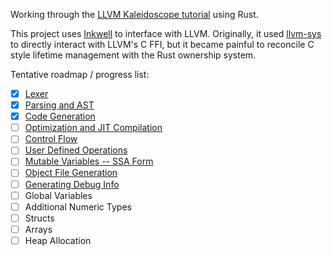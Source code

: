 Working through the [LLVM Kaleidoscope tutorial](https://llvm.org/docs/tutorial/MyFirstLanguageFrontend/index.html) using Rust.

This project uses [Inkwell](https://github.com/TheDan64/inkwell) to interface with LLVM. Originally, it used [llvm-sys](https://crates.io/crates/llvm-sys) to directly interact with LLVM's C FFI, but it became painful to reconcile C style lifetime management with the Rust ownership system.

Tentative roadmap / progress list:

- [x] [Lexer](https://llvm.org/docs/tutorial/MyFirstLanguageFrontend/LangImpl01.html)
- [x] [Parsing and AST](https://llvm.org/docs/tutorial/MyFirstLanguageFrontend/LangImpl02.html)
- [x] [Code Generation](https://llvm.org/docs/tutorial/MyFirstLanguageFrontend/LangImpl03.html)
- [ ] [Optimization and JIT Compilation](https://llvm.org/docs/tutorial/MyFirstLanguageFrontend/LangImpl04.html)
- [ ] [Control Flow](https://llvm.org/docs/tutorial/MyFirstLanguageFrontend/LangImpl05.html)
- [ ] [User Defined Operations](https://llvm.org/docs/tutorial/MyFirstLanguageFrontend/LangImpl06.html)
- [ ] [Mutable Variables -- SSA Form](https://llvm.org/docs/tutorial/MyFirstLanguageFrontend/LangImpl07.html)
- [ ] [Object File Generation](https://llvm.org/docs/tutorial/MyFirstLanguageFrontend/LangImpl08.html)
- [ ] [Generating Debug Info](https://llvm.org/docs/tutorial/MyFirstLanguageFrontend/LangImpl09.html)
- [ ] Global Variables
- [ ] Additional Numeric Types
- [ ] Structs
- [ ] Arrays
- [ ] Heap Allocation

